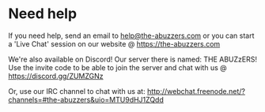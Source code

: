 # Need help

If you need help, send an email to help@the-abuzzers.com or you can start a 'Live Chat' session on our website @ <https://the-abuzzers.com>

We're also available on Discord! Our server there is named: THE ABUZzERS! Use the invite code to be able to join the server and chat with us @ <https://discord.gg/ZUMZGNz>

Or, use our IRC channel to chat with us at: <http://webchat.freenode.net/?channels=#the-abuzzers&uio=MTU9dHJ1ZQdd>
